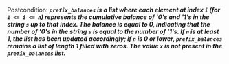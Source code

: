 Postcondition: ***`prefix_balances` is a list where each element at index `i` (for `1 <= i <= n`) represents the cumulative balance of '0's and '1's in the string `s` up to that index. The balance is equal to 0, indicating that the number of '0's in the string `s` is equal to the number of '1's. If `n` is at least 1, the list has been updated accordingly; if `n` is 0 or lower, `prefix_balances` remains a list of length 1 filled with zeros. The value `x` is not present in the `prefix_balances` list.***